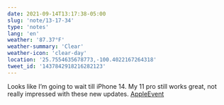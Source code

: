 ```yaml
---
date: 2021-09-14T13:17:38-05:00
slug: 'note/13-17-34'
type: 'notes'
lang: 'en'
weather: '87.37°F'
weather-summary: 'Clear'
weather-icon: 'clear-day'
location: '25.7554635678773,-100.4022167264318'
tweet_id: '1437842918216282123'
---
```

Looks like I’m going to wait till iPhone 14. My 11 pro still works great, not really impressed with these new updates. [AppleEvent](https://twitter.com/hashtag/AppleEvent)